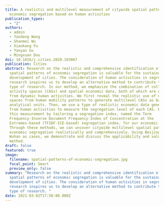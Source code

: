 ```yaml
---
title: A realistic and multilevel measurement of citywide spatial patterns of
  economic segregation based on human activities
publication_types:
  - "2"
authors:
  - admin
  - Yandong Wang
  - Shanmei Wu
  - Xiaokang Fu
  - Yanyan Gu
  - Mingxuan Dou
doi: 10.1016/j.cities.2020.103067
publication: Cities
abstract: Research on the realistic and comprehensive identification of citywide
  spatial patterns of economic segregation is valuable for the sustainable
  development of cities. The consideration of human activities in segregation
  research inspires us to develop an alternative method to contribute to this
  type of research. In our method, we emphasize the combination of collective
  activity spaces (CASs) and spatial economic data, both of which are obtained
  from dynamic human activities. We first reveal the realistic use of urban
  spaces from human mobility patterns to generate multilevel CASs as basic
  analytical units. Then, we use a type of realistic economic data generated
  from human activities to measure the segregation level of each CAS. We realize
  this measurement by tailoring a segregation index, named the Term
  Frequency-Inverse Document Frequency-Index of Concentration at the
  Extremes-based (TFIDF-ICE-based) segregation index, for our economic data.
  Through these methods, we can uncover citywide multilevel spatial patterns of
  economic segregation realistically and comprehensively. Using Beijing and
  Wuhan as cases, we demonstrate and discuss the applicability and value of our
  method.
draft: false
featured: true
image:
  filename: spatial-patterns-of-economic-segregation.jpg
  focal_point: Smart
  preview_only: false
summary: "Research on the realistic and comprehensive identification of citywide
  spatial patterns of economic segregation is valuable for the sustainable
  development of cities. The consideration of human activities in segregation
  research inspires us to develop an alternative method to contribute to this
  type of research. "
date: 2021-03-02T17:58:00.000Z
---
```

